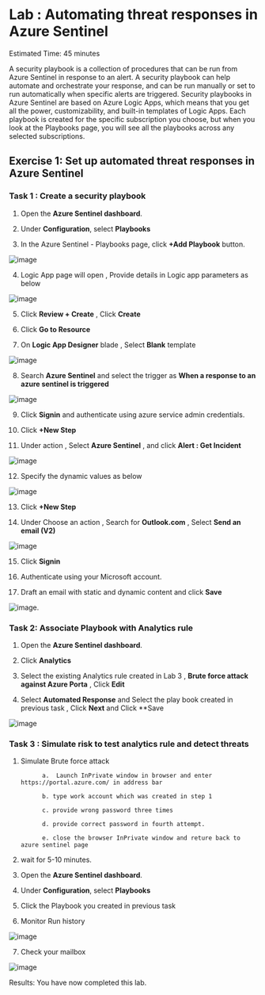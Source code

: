 # Lab :  Automating threat responses in Azure Sentinel

Estimated Time: 45 minutes

A security playbook is a collection of procedures that can be run from Azure Sentinel in response to an alert. 
A security playbook can help automate and orchestrate your response, and can be run manually or set to run automatically when specific alerts are triggered. 
Security playbooks in Azure Sentinel are based on Azure Logic Apps, which means that you get all the power, customizability, 
and built-in templates of Logic Apps. Each playbook is created for the specific subscription you choose, but when you look at the Playbooks page, 
you will see all the playbooks across any selected subscriptions.

## Exercise 1: Set up automated threat responses in Azure Sentinel

### Task 1 : Create a security playbook

1.  Open the **Azure Sentinel dashboard**.

2.  Under **Configuration**, select **Playbooks**

3.  In the Azure Sentinel - Playbooks page, click **+Add Playbook** button.

![image](https://user-images.githubusercontent.com/33748560/89313574-4c31ec00-d696-11ea-8524-d92ed07bab85.png)


4. Logic App page will open , Provide details in Logic app parameters as below

![image](https://user-images.githubusercontent.com/33748560/89313952-b34fa080-d696-11ea-8232-935331685660.png)


5. Click **Review + Create** , Click **Create**

6. Click **Go to Resource**

7. On **Logic App Designer** blade , Select **Blank** template

![image](https://user-images.githubusercontent.com/33748560/89314592-7b952880-d697-11ea-8d95-ea5a224b26e0.png)

8. Search **Azure Sentinel**  and select the trigger as **When a response to an azure sentinel is triggered**

![image](https://user-images.githubusercontent.com/33748560/89315004-f52d1680-d697-11ea-8a46-8db2127824c1.png)

9. Click **Signin** and authenticate using azure service admin credentials.

10. Click **+New Step**

11. Under action , Select **Azure Sentinel** , and click **Alert : Get Incident**

![image](https://user-images.githubusercontent.com/33748560/89318207-1abc1f00-d69c-11ea-8cd0-f910524abcce.png)

12. Specify the dynamic values as below 

![image](https://user-images.githubusercontent.com/33748560/89318323-4212ec00-d69c-11ea-9427-80a6bb716deb.png)

13. Click  **+New Step**

14. Under Choose an action , Search for **Outlook.com**  , Select  **Send an email (V2)**

![image](https://user-images.githubusercontent.com/33748560/89316775-26a6e180-d69a-11ea-8f2a-2a663185cc0f.png)

15. Click **Signin**

16. Authenticate using your Microsoft account.

17. Draft an email with static and dynamic content  and click **Save**

![image](https://user-images.githubusercontent.com/33748560/89318974-26f4ac00-d69d-11ea-8a1a-fa4febd98ae8.png).

### Task 2: Associate Playbook with Analytics rule

1.  Open the **Azure Sentinel dashboard**.

2.  Click **Analytics**

3. Select the existing Analytics rule created in Lab 3 ,  **Brute force attack against Azure Porta** , Click **Edit**

4. Select **Automated Response** and Select the play book created in previous task , Click **Next** and Click **Save


![image](https://user-images.githubusercontent.com/33748560/89320146-bbabd980-d69e-11ea-9ed4-9da790e2bf32.png)

### Task 3 : Simulate risk to test analytics rule and detect threats 
     
  1. Simulate Brute force attack
  
               a.  Launch InPrivate window in browser and enter https://portal.azure.com/ in address bar 

               b. type work account which was created in step 1

               c. provide wrong password three times 

               d. provide correct password in fourth attempt.

               e. close the browser InPrivate window and reture back to azure sentinel page
   
   2. wait for 5-10  minutes.
   
   3. Open the **Azure Sentinel dashboard**.

   4.  Under **Configuration**, select **Playbooks**
   
   5. Click the Playbook you created in previous task
   
   6. Monitor Run history 
   
   ![image](https://user-images.githubusercontent.com/33748560/89322065-560d1c80-d6a1-11ea-8dd4-e0d4f5fa7212.png)


   7. Check your mailbox 
   
   ![image](https://user-images.githubusercontent.com/33748560/89322169-79d06280-d6a1-11ea-99d6-3e7316b918c2.png)


   
   
   Results: You have now completed this lab.















